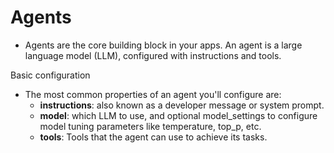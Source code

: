 # Agents

- Agents are the core building block in your apps. An agent is a large language model (LLM), configured with instructions and tools.

Basic configuration
- The most common properties of an agent you'll configure are:
    - **instructions**: also known as a developer message or system prompt.
    - **model**: which LLM to use, and optional model_settings to configure model tuning parameters like temperature, top_p, etc.
    - **tools**: Tools that the agent can use to achieve its tasks.